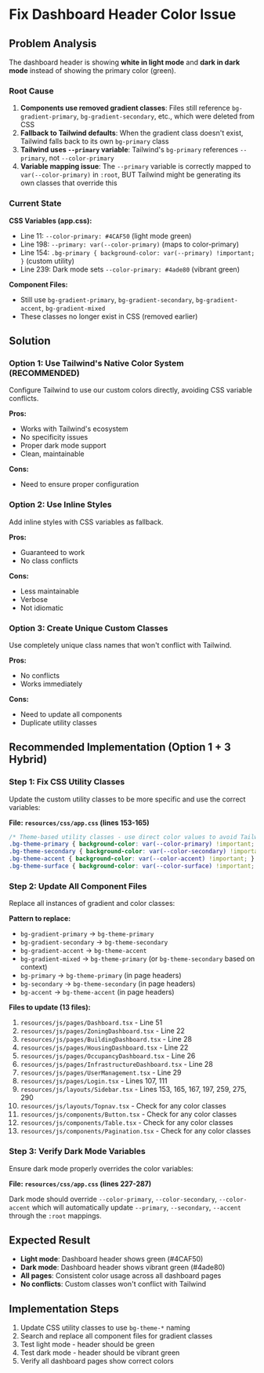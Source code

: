# Fix Dashboard Header Color Issue

## Problem Analysis

The dashboard header is showing **white in light mode** and **dark in dark mode** instead of showing the primary color (green).

### Root Cause

1. **Components use removed gradient classes**: Files still reference `bg-gradient-primary`, `bg-gradient-secondary`, etc., which were deleted from CSS
2. **Fallback to Tailwind defaults**: When the gradient class doesn't exist, Tailwind falls back to its own `bg-primary` class
3. **Tailwind uses `--primary` variable**: Tailwind's `bg-primary` references `--primary`, not `--color-primary`
4. **Variable mapping issue**: The `--primary` variable is correctly mapped to `var(--color-primary)` in `:root`, BUT Tailwind might be generating its own classes that override this

### Current State

**CSS Variables (app.css):**
- Line 11: `--color-primary: #4CAF50` (light mode green)
- Line 198: `--primary: var(--color-primary)` (maps to color-primary)
- Line 154: `.bg-primary { background-color: var(--primary) !important; }` (custom utility)
- Line 239: Dark mode sets `--color-primary: #4ade80` (vibrant green)

**Component Files:**
- Still use `bg-gradient-primary`, `bg-gradient-secondary`, `bg-gradient-accent`, `bg-gradient-mixed`
- These classes no longer exist in CSS (removed earlier)

## Solution

### Option 1: Use Tailwind's Native Color System (RECOMMENDED)

Configure Tailwind to use our custom colors directly, avoiding CSS variable conflicts.

**Pros:**
- Works with Tailwind's ecosystem
- No specificity issues
- Proper dark mode support
- Clean, maintainable

**Cons:**
- Need to ensure proper configuration

### Option 2: Use Inline Styles

Add inline styles with CSS variables as fallback.

**Pros:**
- Guaranteed to work
- No class conflicts

**Cons:**
- Less maintainable
- Verbose
- Not idiomatic

### Option 3: Create Unique Custom Classes

Use completely unique class names that won't conflict with Tailwind.

**Pros:**
- No conflicts
- Works immediately

**Cons:**
- Need to update all components
- Duplicate utility classes

## Recommended Implementation (Option 1 + 3 Hybrid)

### Step 1: Fix CSS Utility Classes

Update the custom utility classes to be more specific and use the correct variables:

**File: `resources/css/app.css` (lines 153-165)**

```css
/* Theme-based utility classes - use direct color values to avoid Tailwind conflicts */
.bg-theme-primary { background-color: var(--color-primary) !important; }
.bg-theme-secondary { background-color: var(--color-secondary) !important; }
.bg-theme-accent { background-color: var(--color-accent) !important; }
.bg-theme-surface { background-color: var(--color-surface) !important; }
```

### Step 2: Update All Component Files

Replace all instances of gradient and color classes:

**Pattern to replace:**
- `bg-gradient-primary` → `bg-theme-primary`
- `bg-gradient-secondary` → `bg-theme-secondary`
- `bg-gradient-accent` → `bg-theme-accent`
- `bg-gradient-mixed` → `bg-theme-primary` (or `bg-theme-secondary` based on context)
- `bg-primary` → `bg-theme-primary` (in page headers)
- `bg-secondary` → `bg-theme-secondary` (in page headers)
- `bg-accent` → `bg-theme-accent` (in page headers)

**Files to update (13 files):**
1. `resources/js/pages/Dashboard.tsx` - Line 51
2. `resources/js/pages/ZoningDashboard.tsx` - Line 22
3. `resources/js/pages/BuildingDashboard.tsx` - Line 28
4. `resources/js/pages/HousingDashboard.tsx` - Line 22
5. `resources/js/pages/OccupancyDashboard.tsx` - Line 26
6. `resources/js/pages/InfrastructureDashboard.tsx` - Line 28
7. `resources/js/pages/UserManagement.tsx` - Line 29
8. `resources/js/pages/Login.tsx` - Lines 107, 111
9. `resources/js/layouts/Sidebar.tsx` - Lines 153, 165, 167, 197, 259, 275, 290
10. `resources/js/layouts/Topnav.tsx` - Check for any color classes
11. `resources/js/components/Button.tsx` - Check for any color classes
12. `resources/js/components/Table.tsx` - Check for any color classes
13. `resources/js/components/Pagination.tsx` - Check for any color classes

### Step 3: Verify Dark Mode Variables

Ensure dark mode properly overrides the color variables:

**File: `resources/css/app.css` (lines 227-287)**

Dark mode should override `--color-primary`, `--color-secondary`, `--color-accent` which will automatically update `--primary`, `--secondary`, `--accent` through the `:root` mappings.

## Expected Result

- **Light mode**: Dashboard header shows green (#4CAF50)
- **Dark mode**: Dashboard header shows vibrant green (#4ade80)
- **All pages**: Consistent color usage across all dashboard pages
- **No conflicts**: Custom classes won't conflict with Tailwind

## Implementation Steps

1. Update CSS utility classes to use `bg-theme-*` naming
2. Search and replace all component files for gradient classes
3. Test light mode - header should be green
4. Test dark mode - header should be vibrant green
5. Verify all dashboard pages show correct colors

